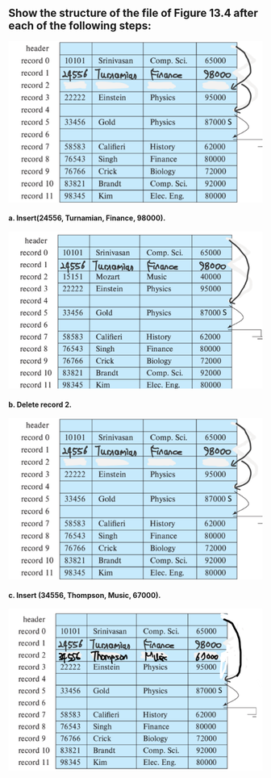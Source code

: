 ###
Show the structure of the file of Figure 13.4 after each of the following steps:
---
![ ](image-1.png)
#### a. Insert(24556, Turnamian, Finance, 98000).
![alt text](image.png)
#### b. Delete record 2.
![alt text](image-1.png)
#### c. Insert (34556, Thompson, Music, 67000).
![alt text](image-2.png)
